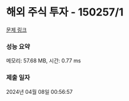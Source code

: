 # 해외 주식 투자 - 150257/1 

[문제 링크](https://level.goorm.io/exam/150257/00%EC%A6%9D%EA%B6%8C-%EC%A3%BC%EC%8B%9D%ED%88%AC%EC%9E%90%EC%9E%90-a/quiz/1) 

### 성능 요약

메모리: 57.68 MB, 시간: 0.77 ms

### 제출 일자

2024년 04월 08일 00:56:57

